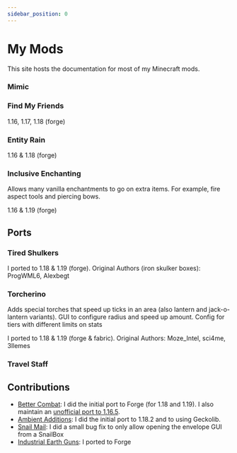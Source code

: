 ```yaml
---
sidebar_position: 0
---
```


# My Mods

This site hosts the documentation for most of my Minecraft mods. 

### Mimic


### Find My Friends 

1.16, 1.17, 1.18 (forge)

### Entity Rain

1.16 & 1.18 (forge)

### Inclusive Enchanting

Allows many vanilla enchantments to go on extra items. For example, fire aspect tools and piercing bows. 

1.16 & 1.19 (forge)

## Ports

### Tired Shulkers

I ported to 1.18 & 1.19 (forge). Original Authors (iron skulker boxes): ProgWML6, Alexbegt

### Torcherino

Adds special torches that speed up ticks in an area (also lantern and jack-o-lantern variants). GUI to configure radius and speed up amount. Config for tiers with different limits on stats

I ported to 1.18 & 1.19 (forge & fabric). Original Authors: Moze_Intel, sci4me, 3llemes

### Travel Staff

## Contributions

- [Better Combat](https://www.curseforge.com/minecraft/mc-mods/better-combat-by-daedelus): I did the initial port to Forge (for 1.18 and 1.19). I also maintain an [unofficial port to 1.16.5](https://github.com/LukeGrahamLandry/BetterCombat/releases).
- [Ambient Additions](https://www.curseforge.com/minecraft/mc-mods/ambient-additions): I did the initial port to 1.18.2 and to using Geckolib.
- [Snail Mail](https://www.curseforge.com/minecraft/mc-mods/snail-mail): I did a small bug fix to only allow opening the envelope GUI from a SnailBox
- [Industrial Earth Guns](https://www.curseforge.com/minecraft/mc-mods/industrial-earth-guns): I ported to Forge